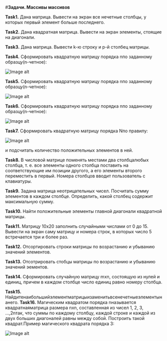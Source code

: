 #**Задачи. Массивы массивов**

**Task1.** Дана матрица. Вывести на экран все нечетные столбцы, у которых первый элемент больше последнего.

**Task2.** Дана квадратная матрица. Вывести на экран элементы, стоящие на диагонали.

**Task3.** Дана матрица. Вывести k-ю строку и p-й столбец матрицы.

**Task4.** Сформировать квадратную матрицу порядка nпо заданному образцу(n-четное):

![Image alt](https://github.com/4ertya/auxiliary/blob/master/%D0%BC%D0%BC4.PNG)

**Task5.** Сформировать квадратную матрицу порядка nпо заданному образцу(n-четное):

![Image alt](https://github.com/4ertya/auxiliary/blob/master/%D0%BC%D0%BC5.PNG)

**Task6.** Сформировать квадратную матрицу порядка nпо заданному образцу(n-четное):

![Image alt](https://github.com/4ertya/auxiliary/blob/master/%D0%BC%D0%BC6.PNG)

**Task7.** Сформировать квадратную матрицу порядка Nпо правилу: 

![Image alt](https://github.com/4ertya/auxiliary/blob/master/%D0%BC%D0%BC7.PNG)

и подсчитать количество положительных элементов в ней.

**Task8.** В числовой матрице поменять местами два столбцалюбых столбца, 
т. е. все элементы одного столбца поставить на соответствующие им позиции другого, а его элементы второго переместить в первый.
Номера столбцов вводит пользователь с клавиатуры.

**Task9.** Задана матрица неотрицательных чисел. Посчитать сумму элементов в каждом столбце. 
Определить, какой столбец содержит максимальную сумму.

**Task10.** Найти положительные элементы главной диагонали квадратной матрицы.

**Task11.** Матрицу 10x20 заполнить случайными числами от 0 до 15. 
Вывести на экран саму матрицу и номера строк, в которых число 5 встречается три и более раз.

**Task12.** Отсортировать строки матрицы по возрастанию и убыванию значений элементов.

**Task13.** Отсотрировать стобцы матрицы по возрастанию и убыванию значений эементов.

**Task14.** Сформировать случайную матрицу mxn, состоящую из нулей и единиц, причем в каждом столбце число единиц равно номеру столбца.

**Task15.** Найдитенаибольшийэлементматрицыизаменитьвсенечетныеэлементынанего.
**Task16.** Магическим квадратом порядка nназывается квадратнаяматрица размера nxn, составленная из чисел 1, 2, 3, ...,2nтак,
что суммы по каждому столбцу, каждой строке и каждой из двух больших диагоналей равны между собой. 
Построить такой квадрат.Пример магического квадрата порядка 3:

![Image alt](https://github.com/4ertya/auxiliary/blob/master/%D0%BC%D0%BC16.PNG)
